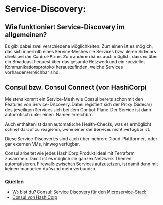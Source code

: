 # Service-Discovery:

## Wie funktioniert Service-Discovery im allgemeinen?
Es gibt dabei zwei verschiedene Möglichkeiten. Zum einen ist es möglich, das sich innerhalb eines Service-Meshes die Services bzw. deren Sidecars direkt bei der Control-Plane. Zum anderen ist es auch möglich, dass es über ein Broadcast Request über das gesamte Netzwerk und ein spezielles Kommunikationsprotokol herauszufinden, welche Services vorhanden/erreichbar sind.

## Consul bzw. Consul Connect (von HashiCorp)
Meistens kommt ein Service-Mesh wie Consul bereits schon mit den Features von Service-Discovery. Dabei registiert sich der Proxy (Sidecar) des jeweiligen Services sich bei dem Control-Plane. Der Service ist dann automatisch unter einem Namen erreichbar.

Auch enthalten ist dann automatische Health-Checks, was es ermöglicht schnell darauf zu reagieren, wenn einer der Services nicht verfügbar ist.

Diese Service-Discoveries sind auch über mehrere Cloud-Plattformen, oder gar externen VMs, hinweg verfügbar.

Consul arbeitet wie jedes HashiCorp Produkt ideal mit Terraform zusammen. Damit ist es möglich die ganzen Netzwerk Themen automatisieren. Firewalls zwischen Services aufzusetzen, ist damit dann mit keinem manuellen Aufwand mehr verbunden.

### Quellen
- [Wo bist du? Consul: Service Discovery für den Microservice-Stack](https://www.innoq.com/de/articles/2016/12/devops-service-discovery-with-consul/)
- [Consul von HashiCorp](https://www.hashicorp.com/products/consul/multi-platform-service-mesh)